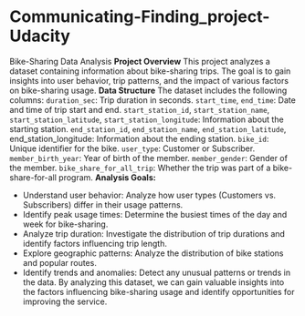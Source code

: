 # Communicating-Finding_project-Udacity
Bike-Sharing Data Analysis
**Project Overview**
This project analyzes a dataset containing information about bike-sharing trips. The goal is to gain insights into user behavior, trip patterns, and the impact of various factors on bike-sharing usage.
**Data Structure**
The dataset includes the following columns:
`duration_sec`: Trip duration in seconds.
`start_time`, `end_time`: Date and time of trip start and end.
`start_station_id`, `start_station_name`, `start_station_latitude`, `start_station_longitude`: Information about the starting station.
`end_station_id`, `end_station_name`, `end_station_latitude`, end_station_longitude: Information about the ending station.
`bike_id`: Unique identifier for the bike.
`user_type`: Customer or Subscriber.
`member_birth_year`: Year of birth of the member.
`member_gender`: Gender of the member.
`bike_share_for_all_trip`: Whether the trip was part of a bike-share-for-all program.
**Analysis Goals:**
* Understand user behavior: Analyze how user types (Customers vs. Subscribers) differ in their usage patterns.
* Identify peak usage times: Determine the busiest times of the day and week for bike-sharing.
* Analyze trip duration: Investigate the distribution of trip durations and identify factors influencing trip length.
* Explore geographic patterns: Analyze the distribution of bike stations and popular routes.
* Identify trends and anomalies: Detect any unusual patterns or trends in the data.
By analyzing this dataset, we can gain valuable insights into the factors influencing bike-sharing usage and identify opportunities for improving the service.

